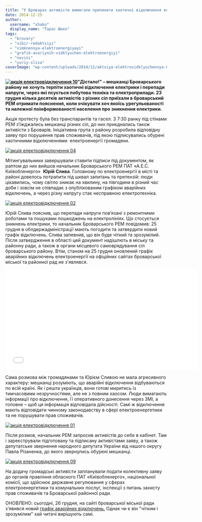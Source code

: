 ```yaml
---
title: "У Броварах активісти вимагали припинити хаотичні відключення електроенергії"
date: 2014-12-25
author: 
  username: "shako"
  display_name: "Тарас Шако"
tags: 
  - "brovary"
  - "vibir-redaktsiyi"
  - "vimknennya-elektroenergiyayi"
  - "grafik-avariynih-vidklyuchen-elektroenergiyi"
  - "novini"
  - "yuriy-sliva"
coverImage: "wp-content/uploads/2014/12/aktsiya-elektrovidklyuchennya-02.jpg"
---
```


**[![акція електровідключення 10](https://mpz.brovary.org/wp-content/uploads/2014/12/aktsiya-elektrovidklyuchennya-10.jpg)](https://mpz.brovary.org/wp-content/uploads/2014/12/aktsiya-elektrovidklyuchennya-10.jpg)"Дістало!" – мешканці Броварського району не хочуть терпіти хаотичні відключення електрики і перепади напруги, через які псується побутова техніка та електроприлади. 23 грудня кілька десятків активістів з різних сіл приїхали в броварський РЕМ отримати пояснення, коли очікувати хоч якоїсь урегульованості та належної поінформованості населення про зникнення електрики.**

Акція протесту була без транспарантів та гасел. З 7:30 ранку під стінами РЕМ з’їжджались мешканці різних сіл, до них приєднались також активісти з Броварів. Ініціативна група з району розробила відповідну заяву про порушення прав споживачів, під якою підписувались обурені хаотичними відключеннями  електроенергії громадяни.

[![акція електровідключення 04](https://mpz.brovary.org/wp-content/uploads/2014/12/aktsiya-elektrovidklyuchennya-04.jpg)](https://mpz.brovary.org/wp-content/uploads/2014/12/aktsiya-elektrovidklyuchennya-04.jpg)

Мітингувальники завершували ставити підписи під документом, як раптом до них вийшов начальник Броварського РЕМ ПАТ «А.Е.С. Київобленерго»  **Юрій Слива**. Головному по електроенергії в місті та районі довелось потрапити під шквал запитань та претензій: люди цікавились, чому світло зникає на хвилину, на півгодини в різний час доби і зовсім не співпадає з опублікованим графіком аварійних відключень, а через різну напругу стає несправною електротехніка.

[![акція електровідключення 02](https://mpz.brovary.org/wp-content/uploads/2014/12/aktsiya-elektrovidklyuchennya-02.jpg)](https://mpz.brovary.org/wp-content/uploads/2014/12/aktsiya-elektrovidklyuchennya-02.jpg)

Юрій Слива пояснив, що перепади напруги пов’язані з ремонтними роботами та пошуками пошкоджень на електролініях. Що стосується зникнень електрики, то начальник Броварського РЕМ повідомив: 25 грудня в облдержадміністрації мають погодити та затвердити новий графік відключень. Слива запевнив, що він буде чіткий та зрозумілий. Після затвердження в області цей документ надішлють в міську та районну ради, а також в органи місцевого самоврядування сіл броварського району. Втім, станом на 25 грудня оновлений графік аварійних відключень електроенергії на офіційних сайтах броварської міської та районної рад не з'являвся.

<iframe src="//www.youtube.com/embed/qsDeZ7zTH9E" width="600" height="315" frameborder="0" allowfullscreen="allowfullscreen"></iframe>

Сама розмова між громадянами та Юрієм Сливою не мала агресивного характеру: мешканці розуміють, що аварійні відключення відбуваються по всій країні. Як і решта українців, вони готові миритись із тимчасовими незручностями, але не з повним хаосом. Люди вимагають інформації про відключення, її оперативного донесення через ЗМІ, а головне – щоб ця інформація відповідала дійсності. Самі ж відключення мають відповідати чинному законодавству в сфері електроенергетики та не порушувати прав споживачів.

[![акція електровідключення 01](https://mpz.brovary.org/wp-content/uploads/2014/12/aktsiya-elektrovidklyuchennya-01.jpg)](https://mpz.brovary.org/wp-content/uploads/2014/12/aktsiya-elektrovidklyuchennya-01.jpg)

Після розмов, начальник РЕМ запросив активістів до себе в кабінет. Там і зареєстрували підготовану та підписану активістами заяву, а також депутатське звернення народного депутата України від нашого округу Павла Різаненка, до якого звернулись обурені мешканці.

[![акція електровідключення 09](https://mpz.brovary.org/wp-content/uploads/2014/12/aktsiya-elektrovidklyuchennya-09.jpg)](https://mpz.brovary.org/wp-content/uploads/2014/12/aktsiya-elektrovidklyuchennya-09.jpg)

На додачу громадські активісти запланували подати колективну заяву до органів правління обласного ПАТ «Київобленерго», національної комісії, що здійснює державне регулювання у сферах електроенергетики та комунальних послуг, інспекції з питань захисту прав споживачів та Броварської районної ради.

ОНОВЛЕНО: сьогодні, 26 грудня, на сайті броварської міської ради з'явився новий [графік аварійних відключень.](http://www.brovary.kiev.ua/do-uvagi-brovarchan-graf%D1%96k-avar%D1%96inogo-v%D1%96dklyuchennya-elektroenerg%D1%96%D1%97) Однак чи є він "чітким і зрозумілим" хай читачі вирішують самі.
